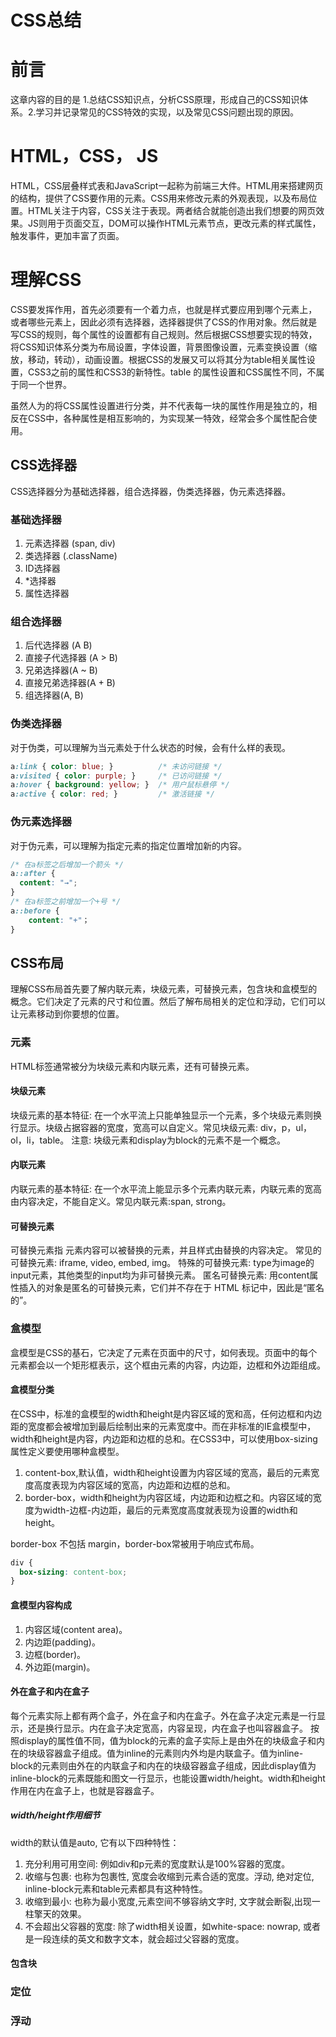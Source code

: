 <!--
 * @Author: your name
 * @Date: 2020-10-15 10:33:33
 * @LastEditTime: 2020-10-16 09:56:45
 * @LastEditors: Please set LastEditors
 * @Description: In User Settings Edit
 * @FilePath: \cokelovejoy.github.io\source\_posts\CSS总结.md
-->
# CSS总结
# 前言
这章内容的目的是 1.总结CSS知识点，分析CSS原理，形成自己的CSS知识体系。2.学习并记录常见的CSS特效的实现，以及常见CSS问题出现的原因。
# HTML，CSS， JS
HTML，CSS层叠样式表和JavaScript一起称为前端三大件。HTML用来搭建网页的结构，提供了CSS要作用的元素。CSS用来修改元素的外观表现，以及布局位置。HTML关注于内容，CSS关注于表现。两者结合就能创造出我们想要的网页效果。JS则用于页面交互，DOM可以操作HTML元素节点，更改元素的样式属性，触发事件，更加丰富了页面。

# 理解CSS
CSS要发挥作用，首先必须要有一个着力点，也就是样式要应用到哪个元素上，或者哪些元素上，因此必须有选择器，选择器提供了CSS的作用对象。然后就是写CSS的规则，每个属性的设置都有自己规则。然后根据CSS想要实现的特效，将CSS知识体系分类为布局设置，字体设置，背景图像设置，元素变换设置（缩放，移动，转动），动画设置。根据CSS的发展又可以将其分为table相关属性设置，CSS3之前的属性和CSS3的新特性。table 的属性设置和CSS属性不同，不属于同一个世界。

虽然人为的将CSS属性设置进行分类，并不代表每一块的属性作用是独立的，相反在CSS中，各种属性是相互影响的，为实现某一特效，经常会多个属性配合使用。

## CSS选择器
CSS选择器分为基础选择器，组合选择器，伪类选择器，伪元素选择器。
### 基础选择器
1. 元素选择器 (span, div)
2. 类选择器 (.className)
3. ID选择器 
4. *选择器 
5. 属性选择器 
### 组合选择器
1. 后代选择器 (A B)
2. 直接子代选择器 (A > B)
3. 兄弟选择器(A ~ B)
4. 直接兄弟选择器(A + B)
5. 组选择器(A, B)
### 伪类选择器
对于伪类，可以理解为当元素处于什么状态的时候，会有什么样的表现。
```css
a:link { color: blue; }          /* 未访问链接 */
a:visited { color: purple; }     /* 已访问链接 */
a:hover { background: yellow; }  /* 用户鼠标悬停 */
a:active { color: red; }         /* 激活链接 */
```
### 伪元素选择器
对于伪元素，可以理解为指定元素的指定位置增加新的内容。
```css
/* 在a标签之后增加一个箭头 */
a::after {
  content: "→";
}
/* 在a标签之前增加一个+号 */
a::before {
    content: "+"；
}
```
## CSS布局
理解CSS布局首先要了解内联元素，块级元素，可替换元素，包含块和盒模型的概念。它们决定了元素的尺寸和位置。然后了解布局相关的定位和浮动，它们可以让元素移动到你要想的位置。
### 元素
HTML标签通常被分为块级元素和内联元素，还有可替换元素。
#### 块级元素
块级元素的基本特征: 在一个水平流上只能单独显示一个元素，多个块级元素则换行显示。块级占据容器的宽度，宽高可以自定义。常见块级元素: div，p，ul，ol，li，table。
注意: 块级元素和display为block的元素不是一个概念。
#### 内联元素
内联元素的基本特征: 在一个水平流上能显示多个元素内联元素，内联元素的宽高由内容决定，不能自定义。常见内联元素:span, strong。

#### 可替换元素
可替换元素指 元素内容可以被替换的元素，并且样式由替换的内容决定。
常见的可替换元素: iframe, video, embed, img。
特殊的可替换元素: type为image的input元素，其他类型的input均为非可替换元素。
匿名可替换元素: 用content属性插入的对象是匿名的可替换元素，它们并不存在于 HTML 标记中，因此是“匿名的”。 
### 盒模型
盒模型是CSS的基石，它决定了元素在页面中的尺寸，如何表现。页面中的每个元素都会以一个矩形框表示，这个框由元素的内容，内边距，边框和外边距组成。
#### 盒模型分类
在CSS中，标准的盒模型的width和height是内容区域的宽和高，任何边框和内边距的宽度都会被增加到最后绘制出来的元素宽度中。而在非标准的IE盒模型中，width和height是内容，内边距和边框的总和。在CSS3中，可以使用box-sizing属性定义要使用哪种盒模型。
1. content-box,默认值，width和height设置为内容区域的宽高，最后的元素宽度高度表现为内容区域的宽高，内边距和边框的总和。
2. border-box，width和height为内容区域，内边距和边框之和。内容区域的宽度为width-边框-内边距，最后的元素宽度高度就表现为设置的width和height。

border-box 不包括 margin，border-box常被用于响应式布局。
```CSS
div {
  box-sizing: content-box;
}
```
#### 盒模型内容构成
1. 内容区域(content area)。
2. 内边距(padding)。
3. 边框(border)。
4. 外边距(margin)。
#### 外在盒子和内在盒子
每个元素实际上都有两个盒子，外在盒子和内在盒子。外在盒子决定元素是一行显示，还是换行显示。内在盒子决定宽高，内容呈现，内在盒子也叫容器盒子。
按照display的属性值不同，值为block的元素的盒子实际上是由外在的块级盒子和内在的块级容器盒子组成。值为inline的元素则内外均是内联盒子。值为inline-block的元素则由外在的内联盒子和内在的块级容器盒子组成，因此display值为inline-block的元素既能和图文一行显示，也能设置width/height。width和height作用在内在盒子上，也就是容器盒子。

##### width/height作用细节
width的默认值是auto, 它有以下四种特性：
1. 充分利用可用空间: 例如div和p元素的宽度默认是100%容器的宽度。
2. 收缩与包裹: 也称为包裹性, 宽度会收缩到元素合适的宽度。浮动, 绝对定位, inline-block元素和table元素都具有这种特性。
3. 收缩到最小: 也称为最小宽度,元素空间不够容纳文字时, 文字就会断裂,出现一柱擎天的效果。
4. 不会超出父容器的宽度: 除了width相关设置，如white-space: nowrap, 或者是一段连续的英文和数字文本，就会超过父容器的宽度。
#### 包含块
### 定位
### 浮动